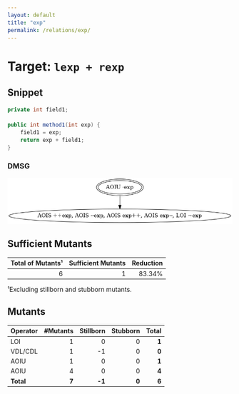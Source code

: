 ```yaml
---
layout: default
title: "exp"
permalink: /relations/exp/
---
```


# Target: ``lexp + rexp``

## Snippet


```java
private int field1;

public int method1(int exp) {
    field1 = exp;
    return exp + field1;
}
```


### DMSG

![image](images/dmsg_exp.png)

## Sufficient Mutants


|Total of Mutants¹    | Sufficient Mutants |Reduction |
|                ---: |               ---: |     ---: |  
| 6                   | 1                  |83.34%    |

¹Excluding stillborn and stubborn mutants.

## Mutants



| Operator | #Mutants | Stillborn | Stubborn | Total  |
| :---     |     ---: |      ---: |     ---: |   ---: |
| LOI      | 1        | 0         | 0        | **1**  |
| VDL/CDL  | 1        | -1        | 0        | **0**  |
| AOIU     | 1        | 0         | 0        | **1**  |
| AOIU     | 4        | 0         | 0        | **4**  |
|**Total** | **7**    | **-1**    | **0**    | **6**  |
